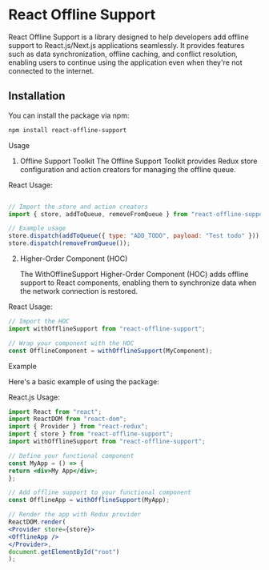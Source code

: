 # React Offline Support

React Offline Support is a library designed to help developers add offline support to React.js/Next.js applications seamlessly. It provides features such as data synchronization, offline caching, and conflict resolution, enabling users to continue using the application even when they're not connected to the internet.

## Installation

You can install the package via npm:

```bash
npm install react-offline-support
```

Usage

1. Offline Support Toolkit
   The Offline Support Toolkit provides Redux store configuration and action creators for managing the offline queue.

React Usage:

```jsx

// Import the store and action creators
import { store, addToQueue, removeFromQueue } from "react-offline-support";

// Example usage
store.dispatch(addToQueue({ type: "ADD_TODO", payload: "Test todo" }));
store.dispatch(removeFromQueue());

```


2. Higher-Order Component (HOC)

   The WithOfflineSupport Higher-Order Component (HOC) adds offline support to React components, enabling them to synchronize data when the network connection is restored.

React Usage:
```jsx
// Import the HOC
import withOfflineSupport from "react-offline-support";

// Wrap your component with the HOC
const OfflineComponent = withOfflineSupport(MyComponent);
```
Example

Here's a basic example of using the package:

React.js Usage:
```jsx
import React from "react";
import ReactDOM from "react-dom";
import { Provider } from "react-redux";
import { store } from "react-offline-support";
import withOfflineSupport from "react-offline-support";

// Define your functional component
const MyApp = () => {
return <div>My App</div>;
};

// Add offline support to your functional component
const OfflineApp = withOfflineSupport(MyApp);

// Render the app with Redux provider
ReactDOM.render(
<Provider store={store}>
<OfflineApp />
</Provider>,
document.getElementById("root")
);
```
